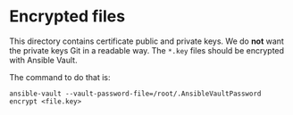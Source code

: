 # Encrypted files

This directory contains certificate public and private keys. We do **not** want
the private keys Git in a readable way.  The `*.key` files should be encrypted
with Ansible Vault.

The command to do that is:

```
ansible-vault --vault-password-file=/root/.AnsibleVaultPassword encrypt <file.key>
```

